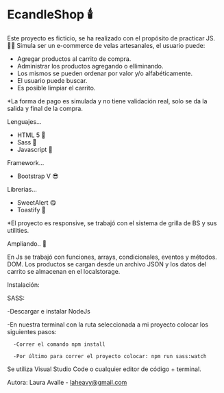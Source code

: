 # EcandleShop :candle:
Este proyecto es ficticio, se ha realizado con el propósito de practicar JS. :technologist: Simula ser un e-commerce de velas artesanales, el usuario puede:
- Agregar productos al carrito de compra. 
- Administrar los productos agregando o elliminando. 
- Los mismos se pueden ordenar por valor y/o alfabéticamente. 
- El usuario puede buscar.
- Es posible limpiar el carrito. 


*La forma de pago es simulada y no tiene validación real, solo se da la salida y final de la compra. 

Lenguajes...
- HTML 5 :rocket:
- Sass :rocket:
- Javascript :rocket:

Framework...
- Bootstrap V :sunglasses:

Librerias...
- SweetAlert :yum:
- Toastify :bread:

*El proyecto es responsive, se trabajó con el sistema de grilla de BS y sus utilities. 

Ampliando.. :loudspeaker:


En Js se trabajó con funciones, arrays, condicionales, eventos y métodos. DOM. Los productos se cargan desde un archivo JSON y los datos del carrito se almacenan en el localstorage.

Instalación:

SASS:

   -Descargar e instalar NodeJs
   
   -En nuestra terminal con la ruta seleccionada a mi proyecto colocar los siguientes pasos:
   
      -Correr el comando npm install
      
      -Por último para correr el proyecto colocar: npm run sass:watch
      
   
Se utiliza Visual Studio Code o cualquier editor de código + terminal. 

Autora: Laura Avalle - laheavy@gmail.com

